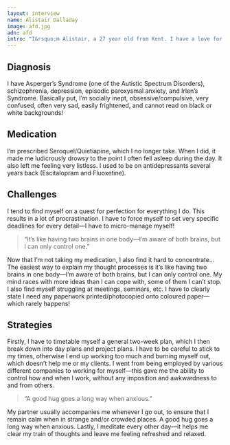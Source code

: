 ```yaml
---
layout: interview
name: Alistair Dalladay
image: afd.jpg
adn: afd
intro: "I&rsquo;m Alistair, a 27 year old from Kent. I have a love for programming, Doctor Who and photography. I tend to rant a lot, mostly on [my personal website](http://dalladay.co). I&rsquo;ve also recently become a writer and co-administrator for [Eye of Harmony](http://eyeofharmony.net), a collaborative blog for all things Doctor Who."
---
```


## Diagnosis

I have Asperger&rsquo;s Syndrome (one of the Autistic Spectrum Disorders), schizophrenia, depression, episodic paroxysmal anxiety, and Irlen&rsquo;s Syndrome. Basically put, I&rsquo;m socially inept, obsessive/compulsive, very confused, often very sad, easily frightened, and cannot read on black or white backgrounds!

## Medication

I&rsquo;m prescribed Seroquel/Quietiapine, which I no longer take. When I did, it made me ludicrously drowsy to the point I often fell asleep during the day. It also left me feeling very listless. I used to be on antidepressants several years back (Escitalopram and Fluoxetine).

## Challenges

I tend to find myself on a quest for perfection for everything I do. This results in a lot of procrastination. I have to force myself to set very specific deadlines for every detail&mdash;I have to micro-manage myself!

> &ldquo;It&rsquo;s like having two brains in one body&mdash;I&rsquo;m aware of both brains, but I can only control one.&rdquo;

Now that I&rsquo;m not taking my medication, I also find it hard to concentrate&hellip; The easiest way to explain my thought processes is it&rsquo;s like having two brains in one body&mdash;I&rsquo;m aware of both brains, but I can only control one. My mind races with more ideas than I can cope with, some of them I can&rsquo;t stop. I also find myself struggling at meetings, seminars, etc. I have to clearly state I need any paperwork printed/photocopied onto coloured paper&mdash;which rarely happens!

## Strategies

Firstly, I have to timetable myself a general two-week plan, which I then break down into day plans and project plans. I have to be careful to stick to my times, otherwise I end up working too much and burning myself out, which doesn&rsquo;t help me or my clients. I went from being employed by various different companies to working for myself&mdash;this gave me the ability to control how and when I work, without any imposition and awkwardness to and from others.

> &ldquo;A good hug goes a long way when anxious.&rdquo;

My partner usually accompanies me whenever I go out, to ensure that I remain calm when in strange and/or crowded places. A good hug goes a long way when anxious. Lastly, I meditate every other day&mdash;it helps me clear my train of thoughts and leave me feeling refreshed and relaxed.
